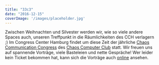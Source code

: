 ```yaml
---
title: "33c3"
date: "2016-12-15"
coverImage: '/images/placeholder.jpg'
---
```


Zwischen Weihnachten und Silvester werden wir, wie so viele andere Spaces auch, unseren Treffpunkt in die Räumlichkeiten des CCH verlagern ;) Im Congress Center Hamburg findet um diese Zeit der jährliche [Chaos Communication Congress](https://de.wikipedia.org/wiki/Chaos_Communication_Congress) des [Chaos Computer Club](https://de.wikipedia.org/wiki/Chaos_Computer_Club) statt. Wir freuen uns auf spannende Vorträge, viele Basteleien und nette Gespräche! Wer leider kein Ticket bekommen hat, kann sich die Vorträge auch [online](https://media.ccc.de/) ansehen.
